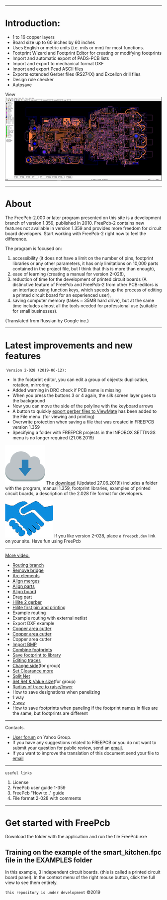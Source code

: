 
***
# Introduction:
* 1 to 16 copper layers
* Board size up to 60 inches by 60 inches
* Uses English or metric units (i.e. mils or mm) for most functions.
* Footprint Wizard and Footprint Editor for creating or modifying footprints
* Import and automatic export of PADS-PCB lists
* Import and export to mechanical format DXF
* Import and export Pcad ASCII files
* Exports extended Gerber files (RS274X) and Excellon drill files
* Design rule checker
* Autosave

View
![PCB](https://raw.githubusercontent.com/Duxah/FreePCB/master/pictures/img2.png)

***
# About
The FreePcb-2.000 or later program presented on this site is a development branch of version 1.359, published in 2010. FreePcb-2 contains new features not available in version 1.359 and provides more freedom for circuit board developers. Start working with FreePcb-2 right now to feel the difference.

The program is focused on:
1. accessibility (it does not have a limit on the number of pins, footprint libraries or any other parameters, it has only limitations on 10,000 parts contained in the project file, but I think that this is more than enough),
2. ease of learning (creating a manual for version 2-028),
3. reduction of time for the development of printed circuit boards (A distinctive feature of FreePcb and FreePcb-2 from other PCB-editors is an interface using function keys, which speeds up the process of editing a printed circuit board for an experienced user),
4. saving computer memory (takes ~ 35MB hard drive),
but at the same time includes almost all the tools needed for professional use (suitable for small businesses). 

(Translated from Russian by Google inc.)

***
# Latest improvements and new features
![]()
`Version 2-028 (2019-06-12):`

* In the footprint editor, you can edit a group of objects: duplication, rotation, mirroring.
* Added warning in DRC check if PCB name is missing
* When you press the buttons 3 or 4 again, the silk screen layer goes to the background
* Now you can move the side of the polyline with the keyboard arrows
* A button to quickly [export gerber files to ViewMate](https://youtu.be/ZzjedfBTwvc) has been added to the File menu. (for viewing and printing)
* Overwrite protection when saving a file that was created in FREEPCB version 1.359
* Specifying a folder with FREEPCB projects in the INFOBOX SETTINGS menu is no longer required (21.06.2019)

![](https://raw.githubusercontent.com/Duxah/FreePCB/master/pictures/cloud-down.png) The [download](https://drive.google.com/open?id=1qPDMzfwV7oMmpA2gsspwId4ZLeLsT6BZ) (Updated 27.06.2019!) includes a folder with the program, manual 1.359, footprint libraries, examples of printed circuit boards, a description of the 2.028 file format for developers.


![](https://raw.githubusercontent.com/Duxah/FreePCB/master/pictures/По%20рукам.png) If you like version 2-028, place a `freepcb.dev` link on your site. Have fun using FreePcb

***

[More video:](https://www.youtube.com/watch?v=BqJPxMCFzyc&list=UUAfxUv-ywajGqFkucOYEtbw)
* [Routing branch](https://youtu.be/FPJLVRgZ5So)
* [Remove bridge](https://youtu.be/aCoLDw9o3DA)
* [Arc elements](https://youtu.be/Rl8hyAXn1Lk)
* [Align merges](https://youtu.be/dCAhdzjO4l8)
* [Align parts](https://youtu.be/5YJZ7ADQruM)
* [Align board](https://youtu.be/2pZpUzymLcc)
* [Drag part](https://youtu.be/36UT71BUEm0)
* [Hilite 2 gerber](https://youtu.be/2q5XgN500uE)
* [Hilite first pin and printing](https://youtu.be/gYQWfOK9_QI)
* Example routing
* Example routing with external netlist
* Export DXF example
* [Copper area cutter](https://youtu.be/rhsPvqH7rdo)
* [Copper area cutter](https://youtu.be/DLLKXDGEXuA)
* Copper area cutter
* [Import BMP](https://youtu.be/WMQjF043Kko)
* [Combine footprints](https://youtu.be/4xpSpHkO-iM)
* [Save footprint to library](https://youtu.be/SL4raX00w2g)
* [Editing traces](https://youtu.be/CZk4pxCQKaQ)
* [Change side](https://youtu.be/WTI2HnneCzk)(for group)
* [Set Clearance more](https://youtu.be/f3_C0MA4M1Q)
* [Split Net](https://youtu.be/gE-gt-o9I4Y)
* [Set Ref & Value size](https://youtu.be/HjpzUJ0DZh0)(for group)
* [Radius of trace to raise/lower](https://youtu.be/BqJPxMCFzyc)
* How to save designations when panelizing
* 1  way
* [2 way](https://youtu.be/YiW7-XE1Sa0)
* How to save footprints when paneling if the footprint names in files are the same, but footprints are different

***
Contacts.
* [User forum](https://groups.yahoo.com/neo/groups/FreePCB/info) on Yahoo Group. 
* If you have any suggestions related to FREEPCB or you do not want to submit your question for public review, send an [email](mailto:freepcb.development@gmail.com).
* If you want to improve the translation of this document send your file to [email](mailto:freepcb.development@gmail.com)

***
`useful links`
1. License
2. FreePcb user guide 1-359
3. FreePcb "How to.." guide
4. File format 2-028 with comments
***
# Get started with FreePcb
Download the folder with the application and run the file FreePcb.exe

## Training on the example of the smart_kitchen.fpc file in the EXAMPLES folder
In this example, 3 independent circuit boards. (this is called a printed circuit board panel). In the context menu of the right mouse button, click the full view to see them entirely.

`this repository is under development` ©2019

